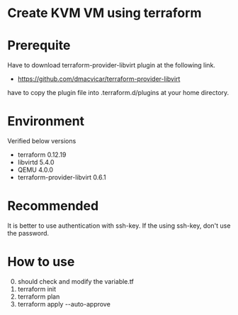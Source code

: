 # Create KVM VM using terraform

# Prerequite
Have to download terraform-provider-libvirt plugin at the following link.
* https://github.com/dmacvicar/terraform-provider-libvirt

have to copy the plugin file into .terraform.d/plugins at your home directory.

# Environment
Verified below versions
 - terraform 0.12.19
 - libvirtd 5.4.0
 - QEMU 4.0.0
 - terraform-provider-libvirt 0.6.1

# Recommended
It is better to use authentication with ssh-key.
If the using ssh-key, don't use the password.

# How to use
 0. should check and modify the variable.tf
 1. terraform init
 2. terraform plan
 3. terraform apply --auto-approve
